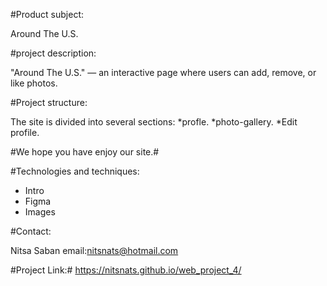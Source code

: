 #Product subject:

Around The U.S.


#project description:

 "Around The U.S." — an interactive page where users can add, remove, or like photos.

 
#Project structure:

The site is divided into several sections:
*profle.
*photo-gallery.
*Edit profile.



#We hope you have enjoy our site.#

#Technologies and techniques:
* Intro  
* Figma  
* Images

#Contact:

Nitsa Saban email:nitsnats@hotmail.com

#Project Link:# https://nitsnats.github.io/web_project_4/
